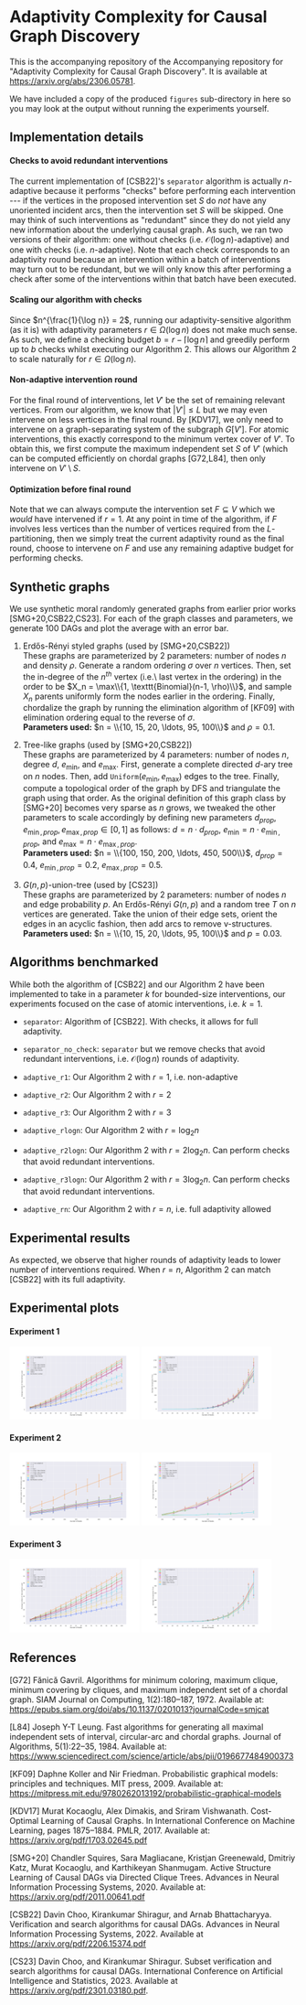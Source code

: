 # Adaptivity Complexity for Causal Graph Discovery
This is the accompanying repository of the Accompanying repository for "Adaptivity Complexity for Causal Graph Discovery". It is available at https://arxiv.org/abs/2306.05781.

We have included a copy of the produced `figures` sub-directory in here so you may look at the output without running the experiments yourself.

## Implementation details

#### Checks to avoid redundant interventions

The current implementation of [CSB22]'s `separator` algorithm is actually $n$-adaptive because it performs "checks" before performing each intervention --- if the vertices in the proposed intervention set $S$ do _not_ have any unoriented incident arcs, then the intervention set $S$ will be skipped.
One may think of such interventions as "redundant" since they do not yield any new information about the underlying causal graph.
As such, we ran two versions of their algorithm: one without checks (i.e. $\mathcal{O}(\log n)$-adaptive) and one with checks (i.e. $n$-adaptive).
Note that each check corresponds to an adaptivity round because an intervention within a batch of interventions may turn out to be redundant, but we will only know this after performing a check after some of the interventions within that batch have been executed.

#### Scaling our algorithm with checks

Since $n^{\frac{1}{\log n}} = 2$, running our adaptivity-sensitive algorithm (as it is) with adaptivity parameters $r \in \Omega(\log n)$ does not make much sense.
As such, we define a checking budget $b = r - \lceil \log n \rceil$ and greedily perform up to $b$ checks whilst executing our Algorithm 2.
This allows our Algorithm 2 to scale naturally for $r \in \Omega(\log n)$.

#### Non-adaptive intervention round

For the final round of interventions, let $V'$ be the set of remaining relevant vertices.
From our algorithm, we know that $|V'| \leq L$ but we may even intervene on less vertices in the final round.
By [KDV17], we only need to intervene on a graph-separating system of the subgraph $G[V']$.
For atomic interventions, this exactly correspond to the minimum vertex cover of $V'$.
To obtain this, we first compute the maximum independent set $S$ of $V'$ (which can be computed efficiently on chordal graphs [G72,L84], then only intervene on $V' \setminus S$.

#### Optimization before final round

Note that we can always compute the intervention set $F \subseteq V$ which we _would_ have intervened if $r=1$.
At any point in time of the algorithm, if $F$ involves less vertices than the number of vertices required from the $L$-partitioning, then we simply treat the current adaptivity round as the final round, choose to intervene on $F$ and use any remaining adaptive budget for performing checks.

## Synthetic graphs

We use synthetic moral randomly generated graphs from earlier prior works [SMG+20,CSB22,CS23].
For each of the graph classes and parameters, we generate 100 DAGs and plot the average with an error bar.

1. Erdős-Rényi styled graphs (used by [SMG+20,CSB22])  
These graphs are parameterized by 2 parameters: number of nodes $n$ and density $\rho$. Generate a random ordering $\sigma$ over $n$ vertices. Then, set the in-degree of the $n^{th}$ vertex (i.e.\ last vertex in the ordering) in the order to be $X_n = \max\\{1, \texttt{Binomial}(n-1, \rho)\\}$, and sample $X_n$ parents uniformly form the nodes earlier in the ordering. Finally, chordalize the graph by running the elimination algorithm of [KF09] with elimination ordering equal to the reverse of $\sigma$.  
__Parameters used:__ $n = \\{10, 15, 20, \ldots, 95, 100\\}$ and $\rho = 0.1$.

2. Tree-like graphs (used by [SMG+20,CSB22])  
These graphs are parameterized by 4 parameters: number of nodes $n$, degree $d$, $e_{\min}$, and $e_{\max}$. First, generate a complete directed $d$-ary tree on $n$ nodes. Then, add $\texttt{Uniform}(e_{\min}, e_{\max})$ edges to the tree. Finally, compute a topological order of the graph by DFS and triangulate the graph using that order. As the original definition of this graph class by [SMG+20] becomes very sparse as $n$ grows, we tweaked the other parameters to scale accordingly by defining new parameters $d_{prop}, e_{\min, prop}, e_{\max, prop} \in [0,1]$ as follows: $d = n \cdot d_{prop}$, $e_{\min} = n \cdot e_{\min, prop}$, and $e_{\max} = n \cdot e_{\max, prop}$.  
__Parameters used:__ $n = \\{100, 150, 200, \ldots, 450, 500\\}$, $d_{prop} = 0.4$, $e_{\min, prop} = 0.2$, $e_{\max, prop} = 0.5$.

3. $G(n,p)$-union-tree (used by [CS23])  
These graphs are parameterized by 2 parameters: number of nodes $n$ and edge probability $p$. An Erdős-Rényi $G(n,p)$ and a random tree $T$ on $n$ vertices are generated. Take the union of their edge sets, orient the edges in an acyclic fashion, then add arcs to remove v-structures.  
__Parameters used:__ $n = \\{10, 15, 20, \ldots, 95, 100\\}$ and $p=0.03$.

## Algorithms benchmarked

While both the algorithm of [CSB22] and our Algorithm 2 have been implemented to take in a parameter $k$ for bounded-size interventions, our experiments focused on the case of atomic interventions, i.e. $k = 1$.

- `separator`:
Algorithm of [CSB22]. With checks, it allows for full adaptivity.

- `separator_no_check`:
`separator` but we remove checks that avoid redundant interventions, i.e. $\mathcal{O}(\log n)$ rounds of adaptivity.

- `adaptive_r1`:
Our Algorithm 2 with $r = 1$, i.e. non-adaptive

- `adaptive_r2`:
Our Algorithm 2 with $r = 2$

- `adaptive_r3`:
Our Algorithm 2 with $r = 3$

- `adaptive_rlogn`:
Our Algorithm 2 with $r = \log_2 n$

- `adaptive_r2logn`:
Our Algorithm 2 with $r = 2 \log_2 n$. Can perform checks that avoid redundant interventions.

- `adaptive_r3logn`:
Our Algorithm 2 with $r = 3 \log_2 n$. Can perform checks that avoid redundant interventions.

- `adaptive_rn`:
Our Algorithm 2 with $r = n$, i.e. full adaptivity allowed

## Experimental results

As expected, we observe that higher rounds of adaptivity leads to lower number of interventions required.
When $r=n$, Algorithm 2 can match [CSB22] with its full adaptivity.

## Experimental plots

#### Experiment 1
<p float="middle">
<img src="./figures/exp1_interventioncount.png" alt="Intervention count for experiment 1" width="45%"/>
<img src="./figures/exp1_time.png" alt="Time taken, in secs for experiment 1" width="45%"/>
</p>

#### Experiment 2
<p float="middle">
<img src="./figures/exp2_interventioncount.png" alt="Intervention count for experiment 2" width="45%"/>
<img src="./figures/exp2_time.png" alt="Time taken, in secs for experiment 2" width="45%"/>
</p>

#### Experiment 3
<p float="middle">
<img src="./figures/exp3_interventioncount.png" alt="Intervention count for experiment 3" width="45%"/>
<img src="./figures/exp3_time.png" alt="Time taken, in secs for experiment 3" width="45%"/>
</p>

## References

[G72] Fănică Gavril. Algorithms for minimum coloring, maximum clique, minimum covering by cliques, and maximum independent set of a chordal graph. SIAM Journal on Computing, 1(2):180–187, 1972. Available at: https://epubs.siam.org/doi/abs/10.1137/0201013?journalCode=smjcat

[L84] Joseph Y-T Leung. Fast algorithms for generating all maximal independent sets of interval, circular-arc and chordal graphs. Journal of Algorithms, 5(1):22–35, 1984. Available at: https://www.sciencedirect.com/science/article/abs/pii/0196677484900373

[KF09] Daphne Koller and Nir Friedman. Probabilistic graphical models: principles and techniques. MIT press, 2009. Available at: https://mitpress.mit.edu/9780262013192/probabilistic-graphical-models

[KDV17] Murat Kocaoglu, Alex Dimakis, and Sriram Vishwanath. Cost-Optimal Learning of Causal Graphs. In International Conference on Machine Learning, pages 1875–1884. PMLR, 2017. Available at: https://arxiv.org/pdf/1703.02645.pdf

[SMG+20] Chandler Squires, Sara Magliacane, Kristjan Greenewald, Dmitriy Katz, Murat Kocaoglu, and Karthikeyan Shanmugam. Active Structure Learning of Causal DAGs via Directed Clique Trees. Advances in Neural Information Processing Systems, 2020. Available at: https://arxiv.org/pdf/2011.00641.pdf

[CSB22] Davin Choo, Kirankumar Shiragur, and Arnab Bhattacharyya. Verification and search algorithms for causal DAGs. Advances in Neural Information Processing Systems, 2022. Available at https://arxiv.org/pdf/2206.15374.pdf

[CS23] Davin Choo, and Kirankumar Shiragur. Subset verification and search algorithms for causal DAGs. International Conference on Artificial Intelligence and Statistics, 2023. Available at https://arxiv.org/pdf/2301.03180.pdf.

